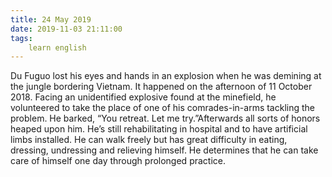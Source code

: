 ```yaml
---
title: 24 May 2019
date: 2019-11-03 21:11:00
tags:
    learn english
---
```

Du Fuguo lost his eyes and hands in an
explosion when he was demining at the jungle bordering Vietnam. It happened
on the afternoon of 11 October 2018. Facing an unidentified explosive found at
the minefield, he volunteered to take the place of one of his comrades-in-arms tackling
the problem. He barked, “You retreat. Let me try.”Afterwards all sorts of honors heaped upon him. He’s still rehabilitating in
hospital and to have artificial limbs installed. He can walk freely but has
great difficulty in eating, dressing, undressing and relieving himself. He determines
that he can take care of himself one day through prolonged practice. 